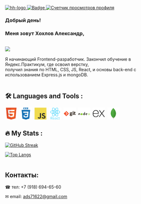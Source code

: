 <a href="https://krasnodar.hh.ru/applicant/resumes/edit/position?resume=97a08946ff0bd32e9e0039ed1f736d49783148" target="_blank">
  <img src="https://hhru.github.io/api/logos/min-hh-red.png" alt="hh-logo" height="30"/> 
</a>
<a href="https://movies-hohlov.nomoredomains.rocks" target="_blank">
  <img src="https://img.shields.io/badge/-Ссылка на портфолио-blue?style=flat&logo" alt="Badge" height="30"/>
  <img src="https://komarev.com/ghpvc/?username=Aleksandr-Hohlov&style=flat&color=blue" alt="Счетчик просмотров профиля" height="30"/>
</a>

### Добрый день!
### Меня зовут Хохлов Александр,
<br>
<img src="https://media.giphy.com/media/M9gbBd9nbDrOTu1Mqx/giphy.gif" width="100"/>

Я начинающий Frontend-разработчик. Закончил обучение в Яндекс.Практикум, где освоил верстку,<br>
получил знания по HTML, CSS, JS, React, и основы back-end с использованием Express.js и mongoDB.
<br><br>

## :hammer_and_wrench: Languages and Tools :

<div>
  <img src="https://github.com/devicons/devicon/blob/master/icons/html5/html5-original.svg" title="HTML5" alt="HTML" width="40" height="40"/>&nbsp;
  <img src="https://github.com/devicons/devicon/blob/master/icons/css3/css3-plain-wordmark.svg"  title="CSS3" alt="CSS" width="40" height="40"/>&nbsp;
  <img src="https://github.com/devicons/devicon/blob/master/icons/javascript/javascript-original.svg" title="JavaScript" alt="JavaScript" width="40" height="40"/>&nbsp;
  <img src="https://github.com/devicons/devicon/blob/master/icons/react/react-original-wordmark.svg" title="React" alt="React" width="40" height="40"/>&nbsp;
  <img src="https://github.com/devicons/devicon/blob/master/icons/git/git-original-wordmark.svg" title="Git" alt="Git" width="40" height="40"/>&nbsp;
  <img src="https://github.com/devicons/devicon/blob/master/icons/nodejs/nodejs-original-wordmark.svg" title="NodeJS" alt="NodeJS" width="40" height="40"/>&nbsp;
  <img src="https://github.com/devicons/devicon/blob/master/icons/express/express-original.svg" title="express" alt="express" width="40" height="40"/>&nbsp;
  <img src="https://github.com/devicons/devicon/blob/master/icons/mongodb/mongodb-original.svg" title="mongodb" alt="mongodb" width="40" height="40"/>&nbsp;
</div>

## :fire: My Stats :

[![GitHub Streak](http://github-readme-streak-stats.herokuapp.com?user=Aleksandr-Hohlov&theme=dark&background=000000)](https://git.io/streak-stats)

[![Top Langs](https://github-readme-stats.vercel.app/api/top-langs/?username=Aleksandr-Hohlov&layout=compact&theme=vision-friendly-dark)](https://github.com/anuraghazra/github-readme-stats)
<br><br>

## Контакты:
&#9742; тел: +7 (918) 694-65-60

&#9993; email: ads71622@gmail.com


